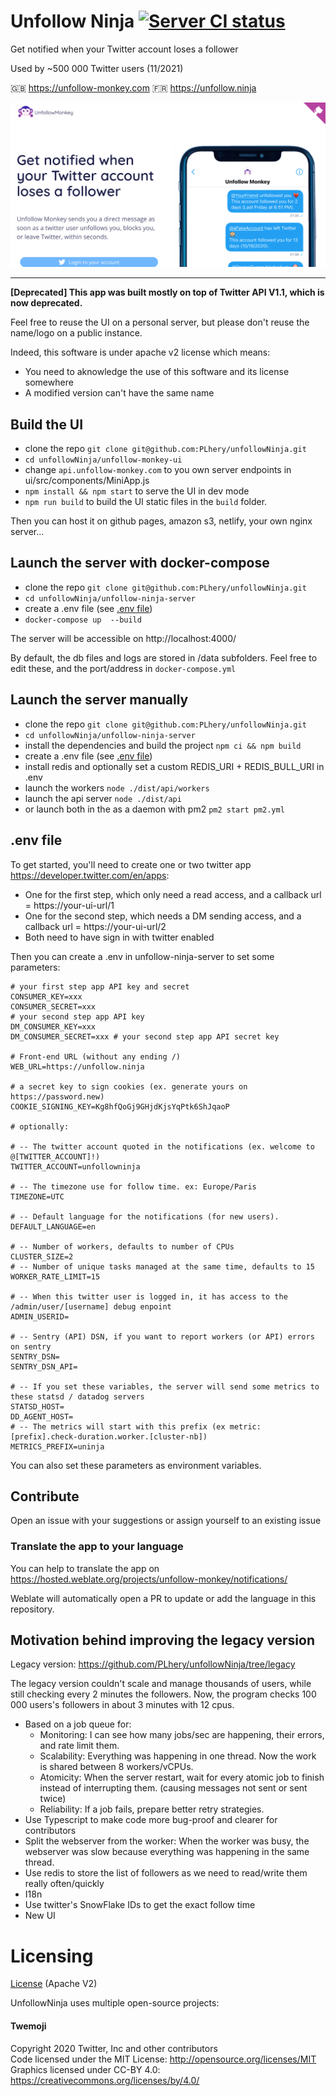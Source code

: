 # Unfollow Ninja [![Server CI status](https://github.com/PLhery/unfollowNinja/workflows/Server%20CI/badge.svg)](https://github.com/PLhery/unfollowNinja/actions?query=workflow%3A%22Server+CI%22)

Get notified when your Twitter account loses a follower

Used by ~500 000 Twitter users (11/2021)

🇬🇧 https://unfollow-monkey.com
🇫🇷 https://unfollow.ninja  

![Screenshot](https://raw.githubusercontent.com/PLhery/unfollowNinja/master/unfollow-monkey-ui/public/preview.png)

---

**[Deprecated] This app was built mostly on top of Twitter API V1.1, which is now deprecated.**



Feel free to reuse the UI on a personal server, but please don't reuse the name/logo on a public instance.

Indeed, this software is under apache v2 license which means:

- You need to aknowledge the use of this software and its license somewhere
- A modified version can't have the same name

## Build the UI

- clone the repo `git clone git@github.com:PLhery/unfollowNinja.git`
- `cd unfollowNinja/unfollow-monkey-ui`
- change `api.unfollow-monkey.com` to you own server endpoints in ui/src/components/MiniApp.js
- `npm install && npm start` to serve the UI in dev mode
- `npm run build` to build the UI static files in the `build` folder.

Then you can host it on github pages, amazon s3, netlify, your own nginx server...


## Launch the server with docker-compose

- clone the repo `git clone git@github.com:PLhery/unfollowNinja.git`
- `cd unfollowNinja/unfollow-ninja-server`
- create a .env file (see [.env file](#.env-file))
- `docker-compose up  --build`

The server will be accessible on http://localhost:4000/  

By default, the db files and logs are stored in /data subfolders. Feel free to edit these, and the port/address in `docker-compose.yml`

## Launch the server manually

- clone the repo `git clone git@github.com:PLhery/unfollowNinja.git`
- `cd unfollowNinja/unfollow-ninja-server`
- install the dependencies and build the project `npm ci && npm build`
- create a .env file (see [.env file](#.env-file))
- install redis and optionally set a custom REDIS_URI + REDIS_BULL_URI in .env
- launch the workers `node ./dist/api/workers`
- launch the api server `node ./dist/api`
- or launch both in the as a daemon with pm2 `pm2 start pm2.yml`

## .env file

To get started, you'll need to create one or two twitter app https://developer.twitter.com/en/apps:  
- One for the first step, which only need a read access, and a callback url = https://your-ui-url/1
- One for the second step, which needs a DM sending access, and a callback url = https://your-ui-url/2
- Both need to have sign in with twitter enabled

Then you can create a .env in unfollow-ninja-server to set some parameters:

```
# your first step app API key and secret
CONSUMER_KEY=xxx 
CONSUMER_SECRET=xxx
# your second step app API key
DM_CONSUMER_KEY=xxx
DM_CONSUMER_SECRET=xxx # your second step app API secret key

# Front-end URL (without any ending /)
WEB_URL=https://unfollow.ninja

# a secret key to sign cookies (ex. generate yours on https://password.new)
COOKIE_SIGNING_KEY=Kg8hfQoGj9GHjdKjsYqPtk6ShJqaoP

# optionally:

# -- The twitter account quoted in the notifications (ex. welcome to @[TWITTER_ACCOUNT]!)
TWITTER_ACCOUNT=unfollowninja

# -- The timezone use for follow time. ex: Europe/Paris
TIMEZONE=UTC 

# -- Default language for the notifications (for new users).
DEFAULT_LANGUAGE=en

# -- Number of workers, defaults to number of CPUs
CLUSTER_SIZE=2
# -- Number of unique tasks managed at the same time, defaults to 15
WORKER_RATE_LIMIT=15

# -- When this twitter user is logged in, it has access to the /admin/user/[username] debug enpoint
ADMIN_USERID=

# -- Sentry (API) DSN, if you want to report workers (or API) errors on sentry
SENTRY_DSN=
SENTRY_DSN_API=

# -- If you set these variables, the server will send some metrics to these statsd / datadog servers
STATSD_HOST=
DD_AGENT_HOST=
# -- The metrics will start with this prefix (ex metric: [prefix].check-duration.worker.[cluster-nb])
METRICS_PREFIX=uninja
```

You can also set these parameters as environment variables.

## Contribute

Open an issue with your suggestions or assign yourself to an existing issue

### Translate the app to your language

You can help to translate the app on https://hosted.weblate.org/projects/unfollow-monkey/notifications/

Weblate will automatically open a PR to update or add the language in this repository.

## Motivation behind improving the legacy version

Legacy version: https://github.com/PLhery/unfollowNinja/tree/legacy

The legacy version couldn't scale and manage thousands of users, while still checking every 2 minutes the followers.
Now, the program checks 100 000 users's followers in about 3 minutes with 12 cpus.

- Based on a job queue for:
    - Monitoring: I can see how many jobs/sec are happening, their errors, and rate limit them.
    - Scalability: Everything was happening in one thread. Now the work is shared between 8 workers/vCPUs.
    - Atomicity: When the server restart, wait for every atomic job to finish instead of interrupting them. (causing messages not sent or sent twice)
    - Reliability: If a job fails, prepare better retry strategies.
- Use Typescript to make code more bug-proof and clearer for contributors
- Split the webserver from the worker: When the worker was busy, the webserver was slow because everything was happening in the same thread.
- Use redis to store the list of followers as we need to read/write them really often/quickly
- I18n
- Use twitter's SnowFlake IDs to get the exact follow time
- New UI

# Licensing

[License](./license.md) (Apache V2)

UnfollowNinja uses multiple open-source projects:

#### Twemoji

Copyright 2020 Twitter, Inc and other contributors  
Code licensed under the MIT License: http://opensource.org/licenses/MIT  
Graphics licensed under CC-BY 4.0: https://creativecommons.org/licenses/by/4.0/
